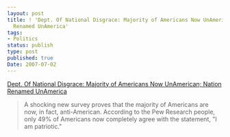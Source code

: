 ```yaml
---
layout: post
title: ! 'Dept. Of National Disgrace: Majority of Americans Now UnAmerican; Nation
  Renamed UnAmerica'
tags:
- Politics
status: publish
type: post
published: true
Date: 2007-07-02
---
```



[Dept. Of National Disgrace: Majority of Americans Now UnAmerican; Nation Renamed UnAmerica](https://www.wonkette.com/p/majority-of-americans-now-unamerican-nation-renamed-unamerica)

> A shocking new survey proves that the majority of Americans are now, in fact, anti-American. According to the Pew Research people, only 49% of Americans now completely agree with the statement, "I am patriotic."


